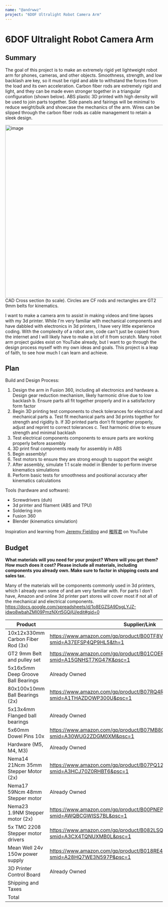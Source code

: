 ```yaml
---
name: "@andrwwz"
project: "6DOF Ultralight Robot Camera Arm"
---
```


# 6DOF Ultralight Robot Camera Arm

## Summary

  The goal of this project is to make an extremely rigid yet lightweight robot arm for phones, cameras, and other objects. Smoothness, strength, and low backlash are key, so it must be rigid and able to withstand the forces from the load and its own acceleration. Carbon fiber rods are extremely rigid and light, and they can be made even stronger together in a triangular configuration (shown below). ABS plastic 3D printed with high density will be used to join parts together. Side panels and fairings will be minimal to reduce weight/bulk and showcase the mechanics of the arm. Wires can be slipped through the carbon fiber rods as cable management to retain a sleek design. 

<img width="552" alt="image" src="https://user-images.githubusercontent.com/82012389/212487348-bdc33377-a61e-4f61-9178-9a45b565a3bd.png">
CAD Cross section (to scale). Circles are CF rods and rectangles are GT2 9mm belts for kinematics.

  I want to make a camera arm to assist in making videos and time lapses with my 3d printer. While I'm very familiar with mechanical components and have dabbled with electronics in 3d printers, I have very little experience coding. With the complexity of a robot arm, code can't just be copied from the internet and I will likely have to make a lot of it from scratch. Many robot arm project guides exist on YouTube already, but I want to go through the design process myself with my own ideas and goals. This project is a leap of faith, to see how much I can learn and achieve. 

## Plan

Build and Design Process: 
	
1. Design the arm in Fusion 360, including all electronics and hardware
    a. Design gear reduction mechanism, likely harmonic drive due to low backlash
    b. Ensure parts all fit together properly and in a satisfactory form factor
2. Begin 3D printing test components to check tolerances for electrical and mechanical parts
    a. Test fit mechanical parts and 3d prints together for strength and rigidity
    b. If 3D printed parts don’t fit together properly, adjust and reprint to correct tolerances
    c. Test harmonic drive to ensure strength and minimal backlash
3. Test electrical components components to ensure parts are working properly before assembly
4. 3D print final components ready for assembly in ABS
5. Begin assembly!
6. Test motors to ensure they are strong enough to support the weight
7. After assembly, simulate 1:1 scale model in Blender to perform inverse kinematics simulations
8. Perform basic tests for smoothness and positional accuracy after kinematics calculations

Tools (hardware and software):
- Screwdrivers (duh)
- 3d printer and filament (ABS and TPU)
- Soldering iron
- Fusion 360 
- Blender (kinematics simulation)

Inspiration and learning from [Jeremy Fielding](https://www.youtube.com/watch?v=HMSLPefUVeE&list=PL4njCTv7IRbyf3XfhUcp_jnkRrAu1UP3I) and 
[稚晖君](https://www.youtube.com/watch?v=F29vrvUwqS4) on YouTube

## Budget

**What materials will you need for your project? Where will you get them? How much does it cost? Please include all materials, including components you already own. Make sure to factor in shipping costs and sales tax.**

  Many of the materials will be components commonly used in 3d printers, which I already own some of and am very familiar with. For parts I don’t have, Amazon and online 3d printer part stores will cover most if not all of the mechanical and electrical components. 
https://docs.google.com/spreadsheets/d/1o8EGZSA9DsgLYJZ-idwo8wbahZMI09PmzNXrt5GQjlU/edit#gid=0

| Product                               | Supplier/Link                                                                                 | Cost    |
| ------------------------------------- | --------------------------------------------------------------------------------------------- | ------- |
| 10x12x330mm Carbon Fiber Rod (3x)     | https://www.amazon.com/gp/product/B00TF8V05W/ref=ox_sc_act_title_2?smid=A37EFSP4QP9HL5&th=1   | $47.94  |
| GT2 9mm Belt and pulley set           | https://www.amazon.com/gp/product/B01COER836/ref=ox_sc_act_title_6?smid=A15GNHST7KG47K&psc=1  | $24.88  |
| 5x16x5mm Deep Groove Ball Bearings    | Already Owned                                                                                 | $0      |     
| 80x100x10mm Ball Bearings (2x)        | https://www.amazon.com/gp/product/B07RQ4RXDR/ref=ox_sc_act_title_3?smid=A1THAZDOWP300U&psc=1  | $29.98  |
| 5x13x4mm Flanged ball bearings        | Already Owned                                                                                 | $0      |
| 5x60mm Dowel Pins 10x                 | https://www.amazon.com/gp/product/B07MB8QV7J/ref=ox_sc_act_title_5?smid=A30WUG2ZDGM0XM&psc=1  | $9.99   |
| Hardware (M5, M4, M3)                 | Already Owned                                                                                 | $0      |
| Nema14 21Ncm 35mm Stepper Motor (2x)  | https://www.amazon.com/gp/product/B07PQ12SDW/ref=ox_sc_act_title_2?smid=A3HCJ70Z0RHBT6&psc=1  | $27.96  |
| Nema17 59Ncm 48mm Stepper motor       | Already Owned                                                                                 | $0      |
| Nema23 1.9NM Stepper motor (2x)       | https://www.amazon.com/gp/product/B00PNEPI0A/ref=ox_sc_act_title_2?smid=AWQBCGWISS7BL&psc=1   | $59.98  |
| 5x TMC 2208 Stepper motor drivers     | https://www.amazon.com/gp/product/B082LSQWZF/ref=ox_sc_act_title_3?smid=A3CX4TQNUXMB0L&psc=1  | $19.99  |
| Mean Well 24v 150w power supply       | https://www.amazon.com/gp/product/B018RE4CWW/ref=ox_sc_act_title_1?smid=A28HQ7WE3N597P&psc=1  | $9.00   |
| 3D Printer Control Board              | Already Owned                                                                                 | $0      |
| Shipping and Taxes                    |                                                                                               | $43.19  |
| Total                                 |                                                                                               | $272.91 |
